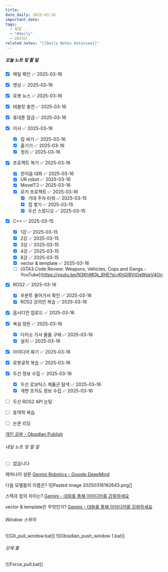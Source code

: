 ```yaml
---
title: 
date_daily: 2025-03-16
important_date: 
tags:
  - 할일
  - "#daily"
  - 2025년
related notes: "[[Daily Notes Dataview]]"
---
```

##### 오늘 노트 및 할 일 
- [x] 메일 확인 ✅ 2025-03-16
- [x] 명상 ✅ 2025-03-16
- [x] 로봇 뉴스 ✅ 2025-03-16
- [x] 테블릿 충전 ✅ 2025-03-16
- [x] 휴대폰 잠금 ✅ 2025-03-16
- [x] 이사 ✅ 2025-03-16
	- [x] 짐 싸기 ✅ 2025-03-16
	- [x] 옮기기 ✅ 2025-03-16
	- [x] 정리 ✅ 2025-03-16
- [x] 프로젝트 복기 ✅ 2025-03-16
	- [x] 한이음 대회 ✅ 2025-03-16
	- [x] UR robot ✅ 2025-03-16
	- [x] MoveIT2 ✅ 2025-03-16
	- [x] 로키 프로젝트 ✅ 2025-03-16
		- [x] 거대 주차 타워 ✅ 2025-03-15
		- [x] 컵 쌓기 ✅ 2025-03-15
		- [x] 두산 스튜디오 ✅ 2025-03-15
- [x] C++ ✅ 2025-03-15
	- [x] 1강 ✅ 2025-03-15
	- [x] 2강 ✅ 2025-03-15
	- [x] 3강 ✅ 2025-03-15
	- [x] 4강 ✅ 2025-03-15
	- [x] 8강 ✅ 2025-03-15
	- [x] vector & template ✅ 2025-03-16
	- [ ] [GTA3 Code Review: Weapons, Vehicles, Cops and Gangs - YouTube](https://youtu.be/N3KhMOk_6HE?si=KhGIRVtOeWskV4On
- [x] ROS2 ✅ 2025-03-16
	- [x] 우분투 들어가서 확인 ✅ 2025-03-16
	- [x] ROS2 강의안 복습 ✅ 2025-03-16
- [x] 옵시디언 업로드 ✅ 2025-03-16
- [x] 욕실 정돈 ✅ 2025-03-16
	- [x] 다이소 가서 물품 구매 ✅ 2025-03-16
	- [x] 설치 ✅ 2025-03-16
- [x] 아이디어 짜기 ✅ 2025-03-16
- [x] 로봇공학 복습 ✅ 2025-03-16
- [x] 두산 정보 수집 ✅ 2025-03-16
	- [x] 두산 로보틱스 제품군 탐색 ✅ 2025-03-16
	- [x] 개편 조직도 정보 수집 ✅ 2025-03-16
- [ ] 두산 ROS2 API 눈팅
- [ ] 동역학 복습
- [ ] 논문 리딩


[개인 공부 - Obsidian Publish](https://publish.obsidian.md/bigenlight/%EA%B0%9C%EC%9D%B8%EA%B3%B5%EB%B6%80/%EA%B0%9C%EC%9D%B8+%EA%B3%B5%EB%B6%80)


###### 내일 노트 및 할 일
- [ ]  없습니다

제미나이 설문
[Gemini Robotics - Google DeepMind](https://deepmind.google/technologies/gemini-robotics/)

다음 모델들의 이름은?
![[Pasted image 20250316192643.png]]

스택과 힙의 차이는?
	[‎Gemini - 대화를 통해 아이디어를 강화하세요](https://gemini.google.com/app/61892dacd5b38dcf)

 vector & template은 무엇인가?
	 [‎Gemini - 대화를 통해 아이디어를 강화하세요](https://gemini.google.com/app/4c97b616d06abcbe)
 

######  Window 스위치
![[Git_pull_window.bat]]
![[Obsidian_push_window 1.bat]]



###### 강제 풀
![[Force_pull.bat]]